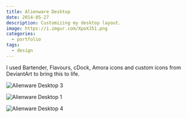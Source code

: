 ```yaml
---
title: Alienware Desktop
date: 2014-05-27
description: Customizing my desktop layout.
image: https://i.imgur.com/XpoXJ51.png
categories:
  - portfolio
tags:
  - design
---
```


I used Bartender, Flavours, cDock, Amora icons and custom icons from DeviantArt to bring this to life.

![Alienware Desktop 3](https://i.imgur.com/kl3RPaT.png)

![Alienware Desktop 1](https://i.imgur.com/IlVY1aG.png)

![Alienware Desktop 4](https://i.imgur.com/Bn01LyO.png)
